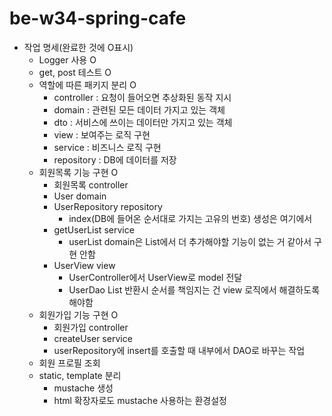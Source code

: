 # be-w34-spring-cafe
* 작업 명세(완료한 것에 O표시)
  * Logger 사용 O
  * get, post 테스트 O
  * 역할에 따른 패키지 분리 O
    * controller : 요청이 들어오면 추상화된 동작 지시
    * domain : 관련된 모든 데이터 가지고 있는 객체
    * dto : 서비스에 쓰이는 데이터만 가지고 있는 객체
    * view : 보여주는 로직 구현
    * service : 비즈니스 로직 구현
    * repository : DB에 데이터를 저장
  * 회원목록 기능 구현 O
    * 회원목록 controller
    * User domain
    * UserRepository repository
      * index(DB에 들어온 순서대로 가지는 고유의 번호) 생성은 여기에서
    * getUserList service
      * userList domain은 List에서 더 추가해야할 기능이 없는 거 같아서 구현 안함
    * UserView view
      * UserController에서 UserView로 model 전달
      * UserDao List 반환시 순서를 책임지는 건 view 로직에서 해결하도록 해야함
  * 회원가입 기능 구현 O
    * 회원가입 controller
    * createUser service
    * userRepository에 insert를 호출할 때 내부에서 DAO로 바꾸는 작업
  * 회원 프로필 조회
  * static, template 분리
    * mustache 생성
    * html 확장자로도 mustache 사용하는 환경설정
